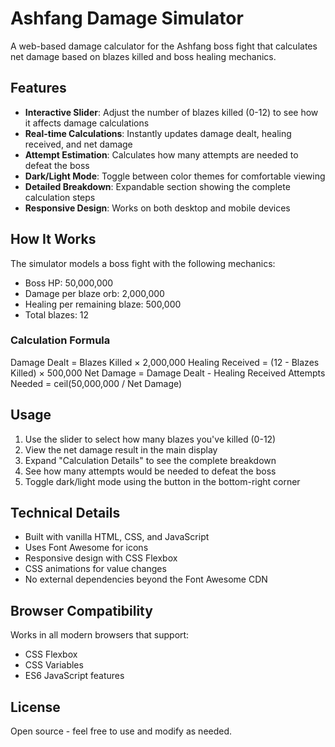 # Ashfang Damage Simulator

A web-based damage calculator for the Ashfang boss fight that calculates net damage based on blazes killed and boss healing mechanics.

## Features

- **Interactive Slider**: Adjust the number of blazes killed (0-12) to see how it affects damage calculations
- **Real-time Calculations**: Instantly updates damage dealt, healing received, and net damage
- **Attempt Estimation**: Calculates how many attempts are needed to defeat the boss
- **Dark/Light Mode**: Toggle between color themes for comfortable viewing
- **Detailed Breakdown**: Expandable section showing the complete calculation steps
- **Responsive Design**: Works on both desktop and mobile devices

## How It Works

The simulator models a boss fight with the following mechanics:
- Boss HP: 50,000,000
- Damage per blaze orb: 2,000,000
- Healing per remaining blaze: 500,000
- Total blazes: 12

### Calculation Formula
Damage Dealt = Blazes Killed × 2,000,000
Healing Received = (12 - Blazes Killed) × 500,000
Net Damage = Damage Dealt - Healing Received
Attempts Needed = ceil(50,000,000 / Net Damage)
## Usage

1. Use the slider to select how many blazes you've killed (0-12)
2. View the net damage result in the main display
3. Expand "Calculation Details" to see the complete breakdown
4. See how many attempts would be needed to defeat the boss
5. Toggle dark/light mode using the button in the bottom-right corner

## Technical Details

- Built with vanilla HTML, CSS, and JavaScript
- Uses Font Awesome for icons
- Responsive design with CSS Flexbox
- CSS animations for value changes
- No external dependencies beyond the Font Awesome CDN

## Browser Compatibility

Works in all modern browsers that support:
- CSS Flexbox
- CSS Variables
- ES6 JavaScript features

## License

Open source - feel free to use and modify as needed.
